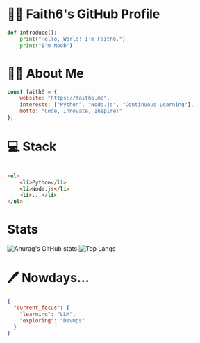 # 👨‍💻 Faith6's GitHub Profile

```python
def introduce():
    print("Hello, World! I'm Faith6.")
    print("I'm Noob")
```

# 🙋‍♂️ About Me

```javascript
const faith6 = {
    website: "https://faith6.me",
    interests: ["Python", "Node.js", "Continuous Learning"],
    motto: "Code, Innovate, Inspire!"
};
```

# 💻 Stack

```html

<ul>
    <li>Python</li>
    <li>Node.js</li>
    <li>...</li>
</ul>
```

# Stats
![Anurag's GitHub stats](https://github-readme-stats.vercel.app/api?username=root39293&show_icons=true&hide_rank=true&include_all_commits=true)
![Top Langs](https://github-readme-stats.vercel.app/api/top-langs/?username=root39293&hide=jupyter%20notebook)


# 🖊️ Nowdays... 
```json
{
  "current_focus": {
    "learning": "LLM",
    "exploring": "DevOps"
  }
}
```


